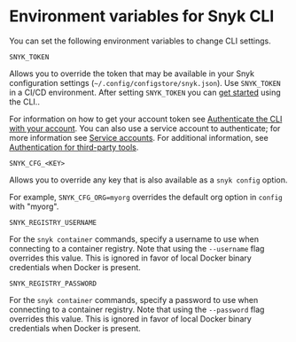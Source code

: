 # Environment variables for Snyk CLI

You can set the following environment variables to change CLI settings.

`SNYK_TOKEN`

Allows you to override the token that may be available in your Snyk configuration settings (`~/.config/configstore/snyk.json`). Use `SNYK_TOKEN` in a CI/CD environment. After setting `SNYK_TOKEN` you can [get started](../getting-started-with-the-snyk-cli.md) using the CLI..

For information on how to get your account token see [Authenticate the CLI with your account](../authenticate-the-cli-with-your-account.md). You can also use a service account to authenticate; for more information see [Service accounts](../../getting-started-with-the-snyk-enterprise-plan/service-accounts/). For additional information, see [Authentication for third-party tools](../../getting-started-with-the-snyk-enterprise-plan/authentication-for-third-party-tools.md).

`SNYK_CFG_<KEY>`

Allows you to override any key that is also available as a `snyk config` option.

For example, `SNYK_CFG_ORG=myorg` overrides the default org option in `config` with "myorg".

`SNYK_REGISTRY_USERNAME`

For the `snyk container` commands, specify a username to use when connecting to a container registry. Note that using the `--username` flag overrides this value. This is ignored in favor of local Docker binary credentials when Docker is present.

`SNYK_REGISTRY_PASSWORD`

For the `snyk container` commands, specify a password to use when connecting to a container registry. Note that using the `--password` flag overrides this value. This is ignored in favor of local Docker binary credentials when Docker is present.
